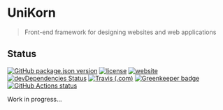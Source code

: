 # UniKorn

> Front-end framework for designing websites and web applications

## Status

[![GitHub package.json version](https://img.shields.io/github/package-json/v/adorade/unikorn.svg?color=green&logo=github)](https://github.com/adorade/unikorn/blob/master/package.json)
[![license](https://img.shields.io/github/license/adorade/unikorn.svg)](https://mit-license.org)
[![website](https://img.shields.io/website/https/uni.adorade.ro.svg?logo=google-chrome)](https://uni.adorade.ro/)
[![devDependencies Status](https://img.shields.io/david/dev/adorade/unikorn.svg)](https://david-dm.org/adorade/unikorn?type=dev)
[![Travis (.com)](https://img.shields.io/travis/com/adorade/unikorn?logo=travis)](https://travis-ci.com/adorade/unikorn)
[![Greenkeeper badge](https://badges.greenkeeper.io/adorade/unikorn.svg)](https://greenkeeper.io/)
[![GitHub Actions status](https://github.com/adorade/unikorn/workflows/Node%20CI/badge.svg)](https://github.com/adorade/unikorn/actions)

Work in progress...
